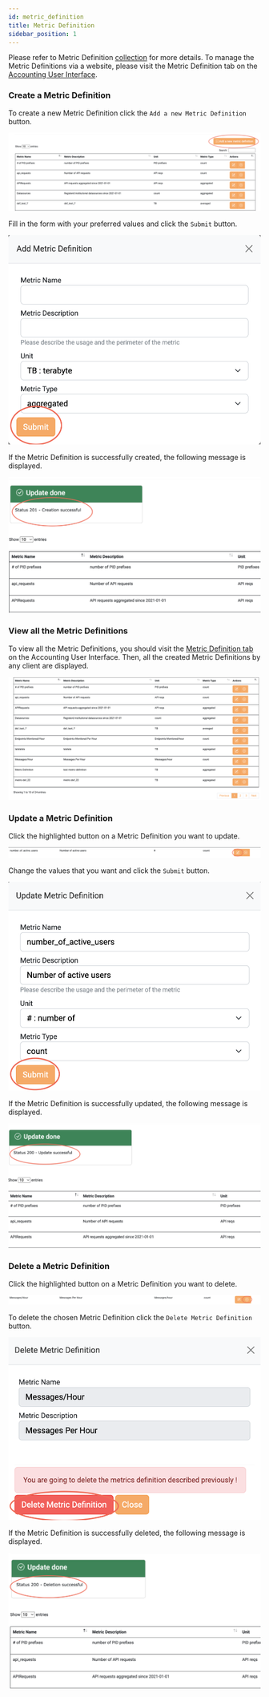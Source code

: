 ```yaml
---
id: metric_definition
title: Metric Definition
sidebar_position: 1
---
```


Please refer to Metric Definition [collection](/docs/api/metric_definition.md) for more details.
To manage the Metric Definitions via a website, please visit the Metric Definition tab on the <a href="https://accounting.eosc-portal.eu/metrics-definitions">Accounting User Interface</a>.

### Create a Metric Definition

To create a new Metric Definition click the `Add a new Metric Definition` button.

![](assets/metric_definition/create.png)

Fill in the form with your preferred values and click the `Submit` button.

![](assets/metric_definition/submit.png)

If the Metric Definition is successfully created, the following message is displayed.

![](assets/metric_definition/create_success.png)

### View all the Metric Definitions

To view all the Metric Definitions, you should visit the <a href="https://accounting.eosc-portal.eu/metrics-definitions">Metric Definition tab</a> on the Accounting User Interface.
Then, all the created Metric Definitions by any client are displayed.

![](assets/metric_definition/metric_definitions.png)

### Update a Metric Definition

Click the highlighted button on a Metric Definition you want to update.

![](assets/metric_definition/update.png)

Change the values that you want and click the `Submit` button.

![](assets/metric_definition/update_submit.png)

If the Metric Definition is successfully updated, the following message is displayed.

![](assets/metric_definition/update_success.png)

### Delete a Metric Definition

Click the highlighted button on a Metric Definition you want to delete.

![](assets/metric_definition/delete.png)

To delete the chosen Metric Definition click the `Delete Metric Definition` button.

![](assets/metric_definition/delete_submit.png)

If the Metric Definition is successfully deleted, the following message is displayed.

![](assets/metric_definition/delete_success.png)
